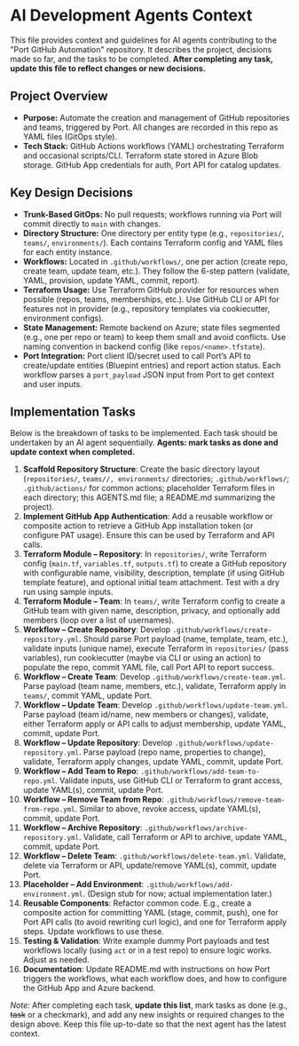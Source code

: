 # AI Development Agents Context

This file provides context and guidelines for AI agents contributing to the "Port GitHub Automation" repository. It describes the project, decisions made so far, and the tasks to be completed. **After completing any task, update this file to reflect changes or new decisions.**

## Project Overview
- **Purpose:** Automate the creation and management of GitHub repositories and teams, triggered by Port. All changes are recorded in this repo as YAML files (GitOps style).
- **Tech Stack:** GitHub Actions workflows (YAML) orchestrating Terraform and occasional scripts/CLI. Terraform state stored in Azure Blob storage. GitHub App credentials for auth, Port API for catalog updates.

## Key Design Decisions
- **Trunk-Based GitOps:** No pull requests; workflows running via Port will commit directly to `main` with changes.
- **Directory Structure:** One directory per entity type (e.g., `repositories/`, `teams/`, `environments/`). Each contains Terraform config and YAML files for each entity instance.
- **Workflows:** Located in `.github/workflows/`, one per action (create repo, create team, update team, etc.). They follow the 6-step pattern (validate, YAML, provision, update YAML, commit, report).
- **Terraform Usage:** Use Terraform GitHub provider for resources when possible (repos, teams, memberships, etc.). Use GitHub CLI or API for features not in provider (e.g., repository templates via cookiecutter, environment configs).
- **State Management:** Remote backend on Azure; state files segmented (e.g., one per repo or team) to keep them small and avoid conflicts. Use naming convention in backend config (like `repos/<name>.tfstate`).
- **Port Integration:** Port client ID/secret used to call Port’s API to create/update entities (Bluepint entries) and report action status. Each workflow parses a `port_payload` JSON input from Port to get context and user inputs.

## Implementation Tasks
Below is the breakdown of tasks to be implemented. Each task should be undertaken by an AI agent sequentially. **Agents: mark tasks as done and update context when completed.**

1. **Scaffold Repository Structure**: Create the basic directory layout (`repositories/`, `teams//, environments/` directories; `.github/workflows/`; `.github/actions/` for common actions; placeholder Terraform files in each directory; this AGENTS.md file; a README.md summarizing the project).
2. **Implement GitHub App Authentication**: Add a reusable workflow or composite action to retrieve a GitHub App installation token (or configure PAT usage). Ensure this can be used by Terraform and API calls.
3. **Terraform Module – Repository**: In `repositories/`, write Terraform config (`main.tf`, `variables.tf`, `outputs.tf`) to create a GitHub repository with configurable name, visibility, description, template (if using GitHub template feature), and optional initial team attachment. Test with a dry run using sample inputs.
4. **Terraform Module – Team**: In `teams/`, write Terraform config to create a GitHub team with given name, description, privacy, and optionally add members (loop over a list of usernames).
5. **Workflow – Create Repository**: Develop `.github/workflows/create-repository.yml`. Should parse Port payload (name, template, team, etc.), validate inputs (unique name), execute Terraform in `repositories/` (pass variables), run cookiecutter (maybe via CLI or using an action) to populate the repo, commit YAML file, call Port API to report success.
6. **Workflow – Create Team**: Develop `.github/workflows/create-team.yml`. Parse payload (team name, members, etc.), validate, Terraform apply in `teams/`, commit YAML, update Port.
7. **Workflow – Update Team**: Develop `.github/workflows/update-team.yml`. Parse payload (team id/name, new members or changes), validate, either Terraform apply or API calls to adjust membership, update YAML, commit, update Port.
8. **Workflow – Update Repository**: Develop `.github/workflows/update-repository.yml`. Parse payload (repo name, properties to change), validate, Terraform apply changes, update YAML, commit, update Port.
9. **Workflow – Add Team to Repo**: `.github/workflows/add-team-to-repo.yml`. Validate inputs, use GitHub CLI or Terraform to grant access, update YAML(s), commit, update Port.
10. **Workflow – Remove Team from Repo**: `.github/workflows/remove-team-from-repo.yml`. Similar to above, revoke access, update YAML(s), commit, update Port.
11. **Workflow – Archive Repository**: `.github/workflows/archive-repository.yml`. Validate, call Terraform or API to archive, update YAML, commit, update Port.
12. **Workflow – Delete Team**: `.github/workflows/delete-team.yml`. Validate, delete via Terraform or API, update/remove YAML(s), commit, update Port.
13. **Placeholder – Add Environment**: `.github/workflows/add-environment.yml`. (Design stub for now; actual implementation later.)
14. **Reusable Components**: Refactor common code. E.g., create a composite action for committing YAML (stage, commit, push), one for Port API calls (to avoid rewriting curl logic), and one for Terraform apply steps. Update workflows to use these.
15. **Testing & Validation**: Write example dummy Port payloads and test workflows locally (using `act` or in a test repo) to ensure logic works. Adjust as needed.
16. **Documentation**: Update README.md with instructions on how Port triggers the workflows, what each workflow does, and how to configure the GitHub App and Azure backend.

*Note:* After completing each task, **update this list**, mark tasks as done (e.g., ~~task~~ or a checkmark), and add any new insights or required changes to the design above. Keep this file up-to-date so that the next agent has the latest context.

